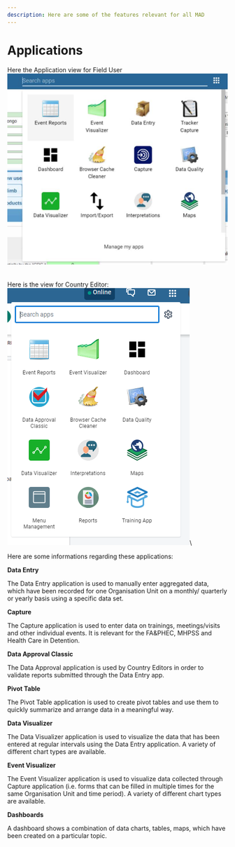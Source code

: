 ```yaml
---
description: Here are some of the features relevant for all MAD
---
```


# Applications

Here the Application view for Field User\
![](<../../.gitbook/assets/image (3) (1).png>)\
\
\
Here is the view for Country Editor:\
![](<../../.gitbook/assets/image (1) (1).png>)\


Here are some informations regarding these applications:

**Data Entry**

The Data Entry application is used to manually enter aggregated data, which have been recorded for one Organisation Unit on a monthly/ quarterly or yearly basis using a specific data set.



**Capture**

The Capture application is used to enter data on trainings, meetings/visits and other individual events. It is relevant for the FA\&PHEC, MHPSS and Health Care in Detention.



**Data Approval Classic**

The Data Approval application is used by Country Editors in order to validate reports submitted through the Data Entry app.



**Pivot Table**

The Pivot Table application is used to create pivot tables and use them to quickly summarize and arrange data in a meaningful way.



**Data Visualizer**

The Data Visualizer application is used to visualize the data that has been entered at regular intervals using the Data Entry application. A variety of different chart types are available.



**Event Visualizer**

The Event Visualizer application is used to visualize data collected through Capture application (i.e. forms that can be filled in multiple times for the same Organisation Unit and time period). A variety of different chart types are available.



**Dashboards**

A dashboard shows a combination of data charts, tables, maps, which have been created on a particular topic.
